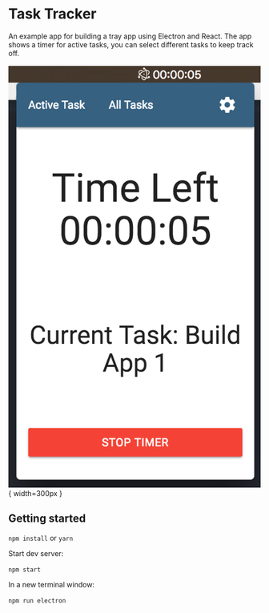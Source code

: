 # Task Tracker

An example app for building a tray app using Electron and React.
The app shows a timer for active tasks, you can select different tasks to keep track off.
<br><br>
![screenshot](/src/assets/timer.png){ width=300px }

## Getting started

`npm install` or `yarn`

Start dev server:

`npm start`

In a new terminal window:

`npm run electron`
